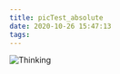 ```yaml
---
title: picTest_absolute
date: 2020-10-26 15:47:13
tags:
---
```


![Thinking](/images/wonderTest.png)